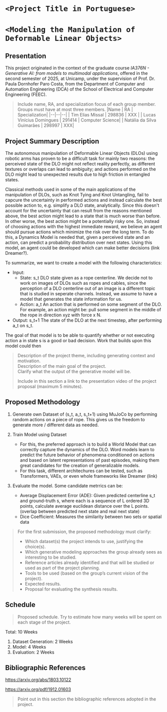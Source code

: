 # `<Project Title in Portuguese>`
# `<Modeling the Manipulation of Deformable Linear Objects>`

## Presentation

This project originated in the context of the graduate course *IA376N - Generative AI: from models to multimodal applications*, 
offered in the second semester of 2025, at Unicamp, under the supervision of Prof. Dr. Paula Dornhofer Paro Costa, from the Department of Computer and Automation Engineering (DCA) of the School of Electrical and Computer Engineering (FEEC).

> Include name, RA, and specialization focus of each group member. Groups must have at most three members.
> |Name  | RA | Specialization|
> |--|--|--|
> | Tim Elias Missal  | 298836  | XXX |
> | Lucas Vinícius Domingues  | 291414  | Computer Science|
> | Natália da Silva Guimarães  | 298997 | XXX|

## Project Summary Description

The autonomous manipulation of Deformable Linear Objects (DLOs) using robotic arms has proven to be a difficult task for mainly two reasons: the perceived state of the DLO might not reflect reality perfectly, as different textures or overlaps can lead to ambiguity; and actions performed on the DLO might lead to unexpected results due to high friction in entangled states. 

Classical methods used in some of the main applications of the manipulation of DLOs, such as Knot Tying and Knot Untangling, fail to capcure the uncertainty in performed actions and instead calculate the best possible action to, e.g. simplify a DLO state, analytically. Since this doesn't account for the uncertainty that can result from the reasons mentioned above, the best action might lead to a state that is much worse than before. In other worse, the best action might be a potentially risky one. So, instead of choosing actions with the highest immediate reward, we believe an agent should pursue actions which minimize the risk over the long term. To do this, a Dynamics Model is needed that, given a perceived state and an action, can predict a probability distribution over next states. Using this model, an agent could be developed which can make better decisions (link Dreamer?).

To summarize, we want to create a model with the following characteristics:

- Input:
  - State: s_t DLO state given as a rope centerline. We decide not to work on images of DLOs such as ropes and cables, since the perception of a DLO centerline out of an image is a different topic that is studied in seperate channels. Instead, we assume to have a model that generates the state information for us.
  - Action: a_t An action that is performed on some segment of the DLO. For example, an action might be: pull some segment in the middle of the rope in direction xyz with force x N.
- Output: s_t+1 The state of the DLO at the next timestep, after performing a_t on s_t.

The goal of that model is to be able to quantify whether or not executing action a in state s is a good or bad decision. Work that builds upon this model could then  
> Description of the project theme, including generating context and motivation.  
> Description of the main goal of the project.  
> Clarify what the output of the generative model will be.  
>   
> Include in this section a link to the presentation video of the project proposal (maximum 5 minutes).

## Proposed Methodology

1. Generate own Dataset of (s_t, a_t, s_t+1) using MuJoCo by performing random actions on a piece of rope. This gives us the freedom to generate more / different data as needed.
2. Train Model using Dataset
    - For this, the preferred approach is to build a World Model that can correctly capture the dynamics of the DLO. Word models learn to predict the future behavior of phenomena conditioned on actions and based on latent representations of past episodes, making them great candidates for the creation of generalizable models.
    - For this task, different architechures can be tested, such as Transformers, VAEs, or even whole frameworks like Dreamer (link)

4. Evaluate the model. Some candidate metrrics can be:
    - Average Displacement Error (ADE): Given predicted centerline s_t and ground-truth s, where each is a sequence of L ordered 3D points, calculate average euclidean distance over the L points. (overlap between predicted next state and real next state)
    - Dice Coefficient: Measures the similarity between two sets or spatial data


> For the first submission, the proposed methodology must clarify:  
> * Which dataset(s) the project intends to use, justifying the choice(s).  
> * Which generative modeling approaches the group already sees as interesting to be studied.  
> * Reference articles already identified and that will be studied or used as part of the project planning.  
> * Tools to be used (based on the group’s current vision of the project).  
> * Expected results.  
> * Proposal for evaluating the synthesis results.  

## Schedule
> Proposed schedule. Try to estimate how many weeks will be spent on each stage of the project.  

Total: 10 Weeks

1. Dataset Generation: 2 Weeks
2. Model: 4 Weeks
3. Evaluation: 2 Weeks

## Bibliographic References

https://arxiv.org/abs/1803.10122

https://arxiv.org/pdf/1912.01603

> Point out in this section the bibliographic references adopted in the project.
